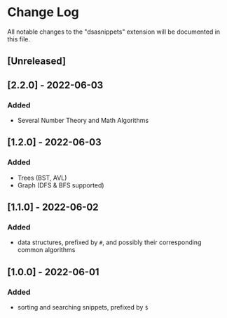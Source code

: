 # Change Log

All notable changes to the "dsasnippets" extension will be documented in this file.

## [Unreleased]

## [2.2.0] - 2022-06-03
### Added
- Several Number Theory and Math Algorithms

## [1.2.0] - 2022-06-03
### Added
- Trees (BST, AVL)
- Graph (DFS & BFS supported)

## [1.1.0] - 2022-06-02
### Added
- data structures, prefixed by `#`, and possibly their corresponding common algorithms

## [1.0.0] - 2022-06-01
### Added
- sorting and searching snippets, prefixed by `$`

